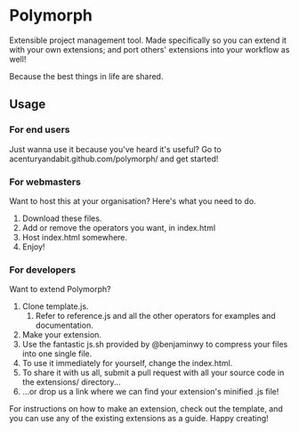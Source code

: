 # Polymorph
Extensible project management tool. Made specifically so you can extend it with your own extensions; and port others' extensions into your workflow as well!

Because the best things in life are shared.

## Usage
### For end users
Just wanna use it because you've heard it's useful? Go to acenturyandabit.github.com/polymorph/ and get started!

### For webmasters
Want to host this at your organisation? Here's what you need to do.

1. Download these files.
2. Add or remove the operators you want, in index.html
3. Host index.html somewhere.
4. Enjoy!

### For developers
Want to extend Polymorph?
1. Clone template.js.
   1. Refer to reference.js and all the other operators for examples and documentation.
2. Make your extension.
3. Use the fantastic js.sh provided by @benjaminwy to compress your files into one single file.
4. To use it immediately for yourself, change the index.html.
6. To share it with us all, submit a pull request with all your source code in the extensions/ directory...
7. ...or drop us a link where we can find your extension's minified .js file!

For instructions on how to make an extension, check out the template, and you can use any of the existing extensions as a guide.
Happy creating!
